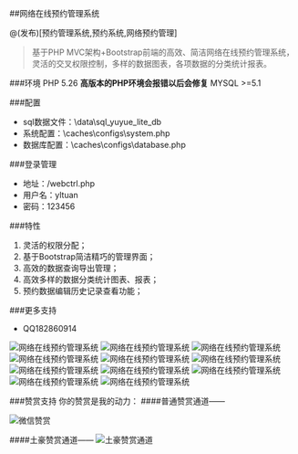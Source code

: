 ##网络在线预约管理系统

@(发布)[预约管理系统,预约系统,网络预约管理]
>基于PHP MVC架构+Bootstrap前端的高效、简洁网络在线预约管理系统，灵活的交叉权限控制，多样的数据图表，各项数据的分类统计报表。

###环境
PHP 5.26 **高版本的PHP环境会报错以后会修复**
MYSQL >=5.1

###配置

- sql数据文件：\data\sql_yuyue_lite_db
- 系统配置：\caches\configs\system.php
- 数据库配置：\caches\configs\database.php

###登录管理

- 地址：/webctrl.php
- 用户名：yltuan
- 密码：123456

###特性
1. 灵活的权限分配；
2. 基于Bootstrap简洁精巧的管理界面；
4. 高效的数据查询导出管理；
3. 高效多样的数据分类统计图表、报表；
5. 预约数据编辑历史记录查看功能；

###更多支持
- QQ182860914

![网络在线预约管理系统](http://git.oschina.net/uploads/images/2016/0514/121052_fc9651b8_84445.jpeg "网络在线预约管理系统")
![网络在线预约管理系统](http://git.oschina.net/uploads/images/2016/0514/121115_155ca39f_84445.jpeg "网络在线预约管理系统")
![网络在线预约管理系统](http://git.oschina.net/uploads/images/2016/0514/121126_5ca91015_84445.jpeg "网络在线预约管理系统")
![网络在线预约管理系统](http://git.oschina.net/uploads/images/2016/0514/121136_52056398_84445.jpeg "网络在线预约管理系统")
![网络在线预约管理系统](http://git.oschina.net/uploads/images/2016/0514/121144_a2b7b238_84445.jpeg "网络在线预约管理系统")
![网络在线预约管理系统](http://git.oschina.net/uploads/images/2016/0514/121152_0c4ffd00_84445.jpeg "网络在线预约管理系统")
![网络在线预约管理系统](http://git.oschina.net/uploads/images/2016/0514/121214_53b3d95f_84445.jpeg "网络在线预约管理系统")
![网络在线预约管理系统](http://git.oschina.net/uploads/images/2016/0514/121223_72b8bd8a_84445.jpeg "网络在线预约管理系统")
![网络在线预约管理系统](http://git.oschina.net/uploads/images/2016/0514/121230_9c15ed95_84445.jpeg "网络在线预约管理系统")
![网络在线预约管理系统](http://git.oschina.net/uploads/images/2016/0514/121238_6b8806ce_84445.jpeg "网络在线预约管理系统")
![网络在线预约管理系统](http://git.oschina.net/uploads/images/2016/0514/121245_d42399ca_84445.jpeg "网络在线预约管理系统")

###赞赏支持
你的赞赏是我的动力：
####普通赞赏通道——

![微信赞赏](http://git.oschina.net/uploads/images/2016/0514/121324_a21f73bd_84445.jpeg "普通赞赏通道")

####土豪赞赏通道——
![土豪赞赏通道](http://git.oschina.net/uploads/images/2016/0514/121408_7412cdf9_84445.jpeg "土豪赞赏通道")